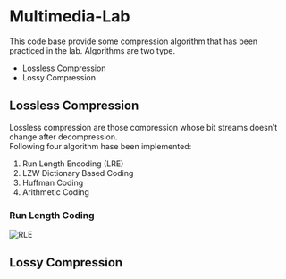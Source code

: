 # Multimedia-Lab
This code base provide some compression algorithm that has been practiced in the lab. Algorithms are two type.<br>
<ul>
  <li>Lossless Compression</li>
  <li>Lossy Compression</li>
</ul>

## Lossless Compression
Lossless compression are those compression whose bit streams doesn’t change after decompression.<br>
Following four algorithm hase been implemented: <br>
<ol>
  <li>Run Length Encoding (LRE)</li>
  <li>LZW Dictionary Based Coding</li>
  <li>Huffman Coding</li>
  <li>Arithmetic Coding</li>
</ol>  

### Run Length Coding
![RLE](https://github.com/alaminkawsar/Multimedia-Lab/blob/master/run_length_f9030faa12.png)

## Lossy Compression
